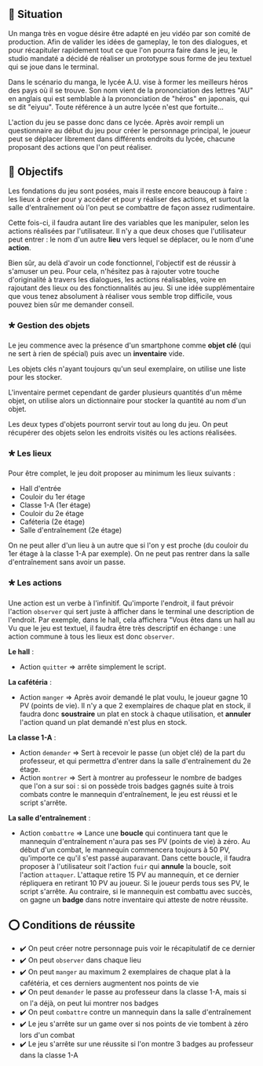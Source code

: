 ## 📜 Situation

Un manga très en vogue désire être adapté en jeu vidéo par son comité de production. Afin de valider les idées de gameplay, le ton des dialogues, et pour récapituler rapidement tout ce que l'on pourra faire dans le jeu, le studio mandaté a décidé de réaliser un prototype sous forme de jeu textuel qui se joue dans le terminal.

Dans le scénario du manga, le lycée A.U. vise à former les meilleurs héros des pays où il se trouve. Son nom vient de la prononciation des lettres "AU" en anglais qui est semblable à la prononciation de "héros" en japonais, qui se dit "eiyuu". Toute référence à un autre lycée n'est que fortuite...

L'action du jeu se passe donc dans ce lycée. Après avoir rempli un questionnaire au début du jeu pour créer le personnage principal, le joueur peut se déplacer librement dans différents endroits du lycée, chacune proposant des actions que l'on peut réaliser.

## 🏁 Objectifs

Les fondations du jeu sont posées, mais il reste encore beaucoup à faire : les lieux à créer pour y accéder et pour y réaliser des actions, et surtout la salle d'entraînement où l'on peut se combattre de façon assez rudimentaire.

Cette fois-ci, il faudra autant lire des variables que les manipuler, selon les actions réalisées par l'utilisateur. Il n'y a que deux choses que l'utilisateur peut entrer : le nom d'un autre **lieu** vers lequel se déplacer, ou le nom d'une **action**.

Bien sûr, au delà d'avoir un code fonctionnel, l'objectif est de réussir à s'amuser un peu. Pour cela, n'hésitez pas à rajouter votre touche d'originalité à travers les dialogues, les actions réalisables, voire en rajoutant des lieux ou des fonctionnalités au jeu. Si une idée supplémentaire que vous tenez absolument à réaliser vous semble trop difficile, vous pouvez bien sûr me demander conseil.

### 🞲 Gestion des objets

Le jeu commence avec la présence d'un smartphone comme **objet clé** (qui ne sert à rien de spécial) puis avec un **inventaire** vide.

Les objets clés n'ayant toujours qu'un seul exemplaire, on utilise une liste pour les stocker.

L'inventaire permet cependant de garder plusieurs quantités d'un même objet, on utilise alors un dictionnaire pour stocker la quantité au nom d'un objet.

Les deux types d'objets pourront servir tout au long du jeu. On peut récupérer des objets selon les endroits visités ou les actions réalisées.

### 🞲 Les lieux

Pour être complet, le jeu doit proposer au minimum les lieux suivants :

* Hall d'entrée
* Couloir du 1er étage
* Classe 1-A (1er étage)
* Couloir du 2e étage
* Caféteria (2e étage)
* Salle d'entraînement (2e étage)

On ne peut aller d'un lieu à un autre que si l'on y est proche (du couloir du 1er étage à la classe 1-A par exemple). On ne peut pas rentrer dans la salle d'entraînement sans avoir un passe.

### 🞲 Les actions

Une action est un verbe à l'infinitif. Qu'importe l'endroit, il faut prévoir l'action `observer` qui sert juste à afficher dans le terminal une description de l'endroit. Par exemple, dans le hall, cela affichera "Vous êtes dans un hall au Vu que le jeu est textuel, il faudra être très descriptif en échange : une action commune à tous les lieux est donc `observer`.

**Le hall** :
* Action `quitter` => arrête simplement le script.

**La cafétéria** : 
* Action `manger` => Après avoir demandé le plat voulu, le joueur gagne 10 PV (points de vie). Il n'y a que 2 exemplaires de chaque plat en stock, il faudra donc **soustraire** un plat en stock à chaque utilisation, et **annuler** l'action quand un plat demandé n'est plus en stock.

**La classe 1-A** :
* Action `demander` => Sert à recevoir le passe (un objet clé) de la part du professeur, et qui permettra d'entrer dans la salle d'entraînement du 2e étage.
* Action `montrer` => Sert à montrer au professeur le nombre de badges que l'on a sur soi : si on possède trois badges gagnés suite à trois combats contre le mannequin d'entraînement, le jeu est réussi et le script s'arrête.

**La salle d'entraînement** :
* Action `combattre` => Lance une **boucle** qui continuera tant que le mannequin d'entraînement n'aura pas ses PV (points de vie) à zéro. Au début d'un combat, le mannequin commencera toujours à 50 PV, qu'importe ce qu'il s'est passé auparavant. Dans cette boucle, il faudra proposer à l'utilisateur soit l'action `fuir` qui **annule** la boucle, soit l'action `attaquer`. L'attaque retire 15 PV au mannequin, et ce dernier répliquera en retirant 10 PV  au joueur. Si le joueur perds tous ses PV, le script s'arrête. Au contraire, si le mannequin est combattu avec succès, on gagne un **badge** dans notre inventaire qui atteste de notre réussite.

## ⭕ Conditions de réussite

* ✔️ On peut créer notre personnage puis voir le récapitulatif de ce dernier
* ✔️ On peut `observer` dans chaque lieu
* ✔️ On peut `manger` au maximum 2 exemplaires de chaque plat à la cafétéria, et ces derniers augmentent nos points de vie
* ✔️ On peut `demander` le passe au professeur dans la classe 1-A, mais si on l'a déjà, on peut lui montrer nos badges
* ✔️ On peut `combattre` contre un mannequin dans la salle d'entraînement
* ✔️ Le jeu s'arrête sur un game over si nos points de vie tombent à zéro lors d'un combat
* ✔️ Le jeu s'arrête sur une réussite si l'on montre 3 badges au professeur dans la classe 1-A